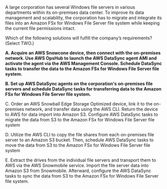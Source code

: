 A large corporation has several Windows file servers in various departments within its on-premises data center. To improve its data management and scalability, the corporation has to migrate and integrate its files into an Amazon FSx for Windows File Server file system while keeping the current file permissions intact.

Which of the following solutions will fulfill the company’s requirements? (Select TWO.)

**A. Acquire an AWS Snowcone device, then connect with the on-premises network. Use AWS OpsHub to launch the AWS DataSync agent AMI and activate the agent via the AWS Management Console. Schedule DataSync tasks to transfer the data to the Amazon FSx for Windows File Server file system.**

**B. Set up AWS DataSync agents on the corporation's on-premises file servers and schedule DataSync tasks for transferring data to the Amazon FSx for Windows File Server file system.**

C. Order an AWS Snowball Edge Storage Optimized device, link it to the on-premises network, and transfer data using the AWS CLI. Return the device to AWS for data import into Amazon S3. Configure AWS DataSync tasks to migrate the data from S3 to the Amazon FSx for Windows File Server file system

D. Utilize the AWS CLI to copy the file shares from each on-premises file server to an Amazon S3 bucket. Then, schedule AWS DataSync tasks to move the data from S3 to the Amazon FSx for Windows File Server file system

E. Extract the drives from the individual file servers and transport them to AWS via the AWS Snowmobile service. Import the file server data into Amazon S3 from Snowmobile. Afterward, configure the AWS DataSync tasks to sync the data from S3 to the Amazon FSx for Windows File Server file system.